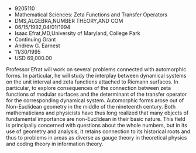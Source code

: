 
* 9205110
* Mathematical Sciences: Zeta Functions and Transfer Operators
* DMS,ALGEBRA,NUMBER THEORY,AND COM
* 06/15/1992,04/01/1994
* Isaac Efrat,MD,University of Maryland, College Park
* Continuing Grant
* Andrew G. Earnest
* 11/30/1995
* USD 69,000.00

Professor Efrat will work on several problems connected with automorphic forms.
In particular, he will study the interplay between dynamical systems on the unit
interval and zeta functions attached to Riemann surfaces. In particular, to
explore consequences of the connection between zeta functions of modular
surfaces and the determinant of the transfer operator for the corresponding
dynamical system. Automorphic forms arose out of Non-Euclidean geometry in the
middle of the nineteenth century. Both mathematicians and physicists have thus
long realized that many objects of fundamental importance are non-Euclidean in
their basic nature. This field is principally concerned with questions about the
whole numbers, but in its use of geometry and analysis, it retains connection to
its historical roots and thus to problems in areas as diverse as gauge theory in
theoretical physics and coding theory in information theory.
